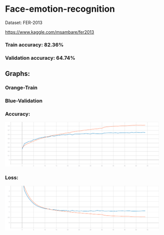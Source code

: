 # Face-emotion-recognition
Dataset: FER-2013

https://www.kaggle.com/msambare/fer2013
### Train accuracy: 82.36%
### Validation accuracy: 64.74%
## Graphs:
### Orange-Train
### Blue-Validation
### Accuracy:

![acc](https://github.com/EugenTrifonov/Face-emotion-recognition/blob/main/graph/epoch_accuracy.svg)
### Loss:

![loss](https://github.com/EugenTrifonov/Face-emotion-recognition/blob/main/graph/epoch_loss.svg)

